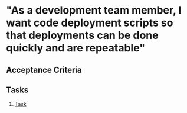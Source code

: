 # "As a development team member, I want code deployment scripts so that deployments can be done quickly and are repeatable"

## Acceptance Criteria

## Tasks
1. [Task](tasks/task_template.md)